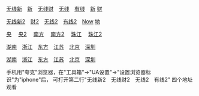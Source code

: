 [无线新](
https://prd-vcache.edge-global.akamai.tvb.com/__cl/slocalr2526/__c/ott_I-NEWS_h264/__op/bks/__f/index.m3u8?hdnea=ip=0.0.0.0~st=1667328807~exp=1667415207~acl=/__cl/slocalr2526/__c/ott_I-NEWS_h264/__op/bks/__f/*~hmac=2e8d0c976ed7848e5fd90bb43a378a8bfcc33964f61050a549e7d0a3c845e533&p=3139
)&emsp;[新](
https://prd-vcache.edge-global.akamai.tvb.com/__cl/slocalr2526/__c/ott_I-FINA_h264/__op/bks/__f/index.m3u8?hdnea=ip=0.0.0.0~st=1667328911~exp=1667415311~acl=/__cl/slocalr2526/__c/ott_I-FINA_h264/__op/bks/__f/*~hmac=bcb4b5ca21a7a436b19219e87fc3a684ee3168c16674bb77ecc6ff855dd4d3a4&p=3139
)&emsp;[无线财](
http://iptv.everydaytv.top/?act=play&tid=%F0%9F%87%AD%F0%9F%87%B0%E9%A6%99%E6%B8%AF%E9%A0%BB%E9%81%93&id=%E7%BF%A1%E7%BF%A0%E5%8F%B0&p=2
)&emsp;[无线](
http://iptv.everydaytv.top/?act=play&tid=%F0%9F%87%AD%F0%9F%87%B0%E9%A6%99%E6%B8%AF%E9%A0%BB%E9%81%93&id=%E6%9C%89%E7%B7%9A%E8%B2%A1%E7%B6%93%E8%B3%87%E8%A8%8A%E5%8F%B0&p=0
)&emsp;[有线](
https://playtv-live.ifeng.com/live/06OLEGEGM4G.m3u8
)&emsp;[新](
https://news.tvb.com/live/inews
)  [财](
https://news.tvb.com/live/j5_ch85
)

[无线新2](
http://m.iptv805.com/?act=play&token=401bd4217526a8576ff017203e3ed661&tid=gt&id=9
)&emsp;[财2](
http://m.iptv805.com/?act=play&token=69994d4d527b23eada9d8e966f8836d1&tid=gt&id=10
)&emsp;[无线2](
http://m.iptv805.com/?act=play&token=43fa6f5f3c7abc40516b55ada0de6fc7&tid=gt&id=1
)&emsp;[有线2](
http://m.iptv805.com/?act=play&token=bfe95791aeca76dd96a19075cb8a9ddb&tid=gt&id=31
)&emsp;[Now](
http://m.iptv805.com/?act=play&token=1dee9bb6bb667cca841930981d4c5511&tid=gt&id=16
) [地](
http://m.iptv223.com/?tid=gt&t=20200316
)

[央](
https://tv.cctv.com/live/cctv2/
)&emsp; [央2](
http://m.iptv805.com/?act=play&token=8fb227edb4d624654c4af6c7a35939b0&tid=ys&id=2
)&emsp; [南方](
http://nclive.grtn.cn/tvs2/playlist.m3u8
)&emsp; [南方2](
http://m.iptv805.com/?act=play&token=41f5e920475726e4b4ad492e15131e77&tid=ws&id=38
)&emsp; [珠江](
http://nclive.grtn.cn/zjpd/playlist.m3u8
)&emsp; [珠江2](
http://m.iptv805.com/?act=play&token=62b82f02d250f344703f6193dedc9e44&tid=ws&id=39
)

[湖南](
http://140.207.241.2:8080/live/program/live/hnwshd/2300000/mnf.m3u8
)&emsp;[浙江](
http://39.135.253.47/huaweicdn.hb.chinamobile.com/PLTV/88888888/224/3221225899/1.m3u8
)&emsp;[东方](
http://140.207.241.2:8080/live/program/live/hddfws/2300000/mnf.m3u8
)&emsp;[江苏](
http://140.207.241.2:8080/live/program/live/jswshd/2300000/mnf.m3u8
)&emsp;[北京](
http://140.207.241.2:8080/live/program/live/bjwshd/2300000/mnf.m3u8
)&emsp;[深圳](
http://140.207.241.2:8080/live/program/live/szwshd/2300000/mnf.m3u8
) 

[湖南](
http://m.iptv805.com/?act=play&token=a06c0f1ce5582a6fa535e998b484ee1e&tid=ws&id=1
)&emsp;[浙江](
http://m.iptv805.com/?act=play&token=1545c6c574f510afeaff0efe4dad7a89&tid=ws&id=3
)&emsp;[东方](
http://m.iptv805.com/?act=play&token=8794c1dddd9d1d2f38b76e11e1d6d9b6&tid=ws&id=4
)&emsp;[江苏](
http://m.iptv805.com/?act=play&token=93398d1e6391581ba1c2040dc386e15f&tid=ws&id=2
)&emsp;[北京](
http://m.iptv805.com/?act=play&token=a24dcdac325b3598deee64ad4ca904e7&tid=ws&id=5
)&emsp;[深圳](
http://m.iptv805.com/?act=play&token=9b4fca10f6225b831f9d3eed0e7bffb0&tid=ws&id=6
) 

手机用"夸克"浏览器，在"工具箱"->"UA设置"->"设置浏览器标识"为"iphone"后， 可打开第二行"无线新2 无线财2 无线2 有线2" 四个地址观看